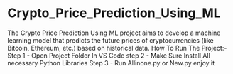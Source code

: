 # Crypto_Price_Prediction_Using_ML
The Crypto Price Prediction Using ML project aims to develop a machine learning model that predicts the future prices of cryptocurrencies (like Bitcoin, Ethereum, etc.) based on historical data.
How To Run The Project:- 
Step 1 - Open Project Folder In VS Code 
step 2 - Make Sure Install All necessary Python Libraries 
Step 3 - Run Allinone.py or New.py
enjoy it
